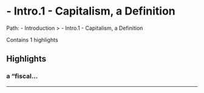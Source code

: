 # - Intro.1 - Capitalism, a Definition

Path: - Introduction > - Intro.1 - Capitalism, a Definition

Contains 1 highlights

## Highlights

### a “fiscal…  
---

